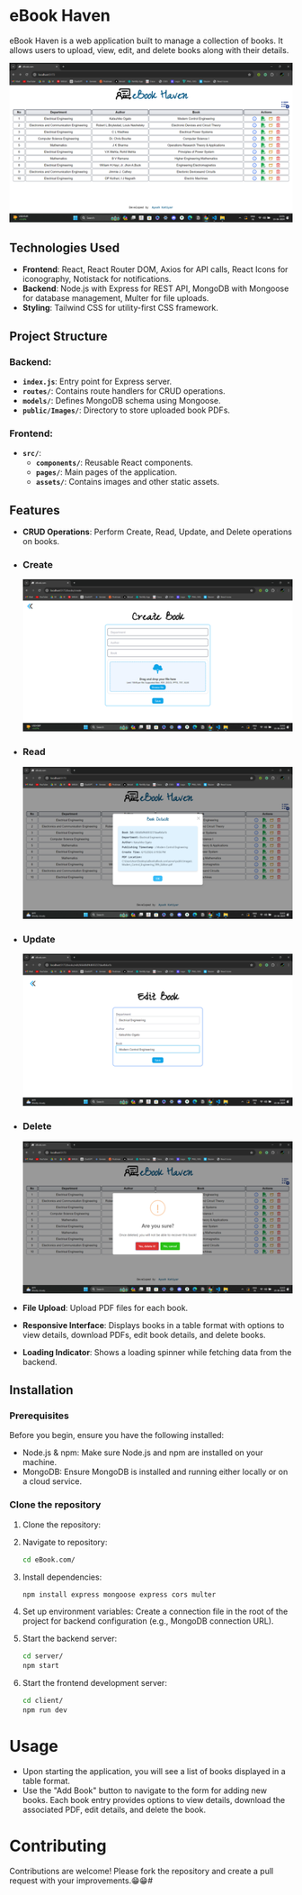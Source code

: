 # eBook Haven

eBook Haven is a web application built to manage a collection of books. It allows users to upload, view, edit, and delete books along with their details.

![eBook Haven Screenshot](./client/public/demo/Screenshot%202024-06-15%20210139.png)

## Technologies Used

- **Frontend**: React, React Router DOM, Axios for API calls, React Icons for iconography, Notistack for notifications.
- **Backend**: Node.js with Express for REST API, MongoDB with Mongoose for database management, Multer for file uploads.
- **Styling**: Tailwind CSS for utility-first CSS framework.

## Project Structure

### Backend:

- **`index.js`**: Entry point for Express server.
- **`routes/`**: Contains route handlers for CRUD operations.
- **`models/`**: Defines MongoDB schema using Mongoose.
- **`public/Images/`**: Directory to store uploaded book PDFs.

### Frontend:

- **`src/`**:
  - **`components/`**: Reusable React components.
  - **`pages/`**: Main pages of the application.
  - **`assets/`**: Contains images and other static assets.


## Features

- **CRUD Operations**: Perform Create, Read, Update, and Delete operations on 
books.
- ### Create 
    ![Create](./client/public/demo/Screenshot%202024-06-15%20210219.png)
- ### Read
    ![Create](./client/public/demo/Screenshot%202024-06-15%20210338.png)
- ### Update
    ![Edit](./client/public/demo/Screenshot%202024-06-15%20210356.png)
- ### Delete
    ![Create](./client/public/demo/Screenshot%202024-06-15%20210321.png)

- **File Upload**: Upload PDF files for each book.
- **Responsive Interface**: Displays books in a table format with options to view details, download PDFs, edit book details, and delete books.
- **Loading Indicator**: Shows a loading spinner while fetching data from the backend.


## Installation

### Prerequisites

Before you begin, ensure you have the following installed:

- Node.js & npm: Make sure Node.js and npm are installed on your machine.
- MongoDB: Ensure MongoDB is installed and running either locally or on a cloud service. 

### Clone the repository

1. Clone the repository:
   
3. Navigate to repository:
   ```bash
   cd eBook.com/
   ```

4. Install dependencies:
    ```bash
    npm install express mongoose express cors multer
    ```

5. Set up environment variables:
    Create a connection file in the root of the project for backend configuration (e.g., MongoDB connection URL).

6. Start the backend server:
    ```bash
    cd server/
    npm start
    ```

7. Start the frontend development server:
    ```bash
    cd client/
    npm run dev
    ```

# Usage
- Upon starting the application, you will see a list of books displayed in a table format.
- Use the "Add Book" button to navigate to the form for adding new books.
Each book entry provides options to view details, download the associated PDF, edit details, and delete the book.


# Contributing
Contributions are welcome! Please fork the repository and create a pull request with your improvements.😁😁#
